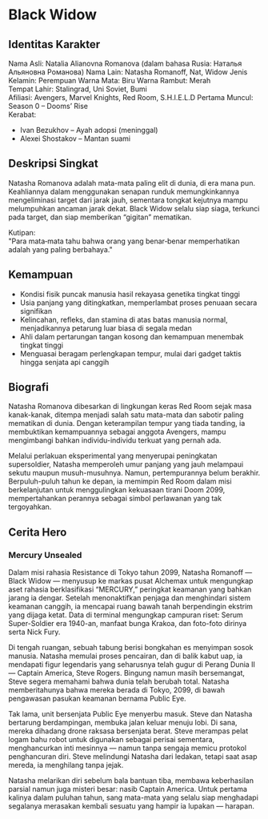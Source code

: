 # Black Widow

## Identitas Karakter

Nama Asli: Natalia Alianovna Romanova (dalam bahasa Rusia: Наталья Альяновна Романова)
Nama Lain: Natasha Romanoff, Nat, Widow
Jenis Kelamin: Perempuan
Warna Mata: Biru
Warna Rambut: Merah  
Tempat Lahir: Stalingrad, Uni Soviet, Bumi  
Afiliasi: Avengers, Marvel Knights, Red Room, S.H.I.E.L.D 
Pertama Muncul: Season 0 – Dooms’ Rise  
Kerabat:  
- Ivan Bezukhov – Ayah adopsi (meninggal)
- Alexei Shostakov – Mantan suami

## Deskripsi Singkat

Natasha Romanova adalah mata-mata paling elit di dunia, di era mana pun. Keahliannya dalam menggunakan senapan runduk memungkinkannya mengeliminasi target dari jarak jauh, sementara tongkat kejutnya mampu melumpuhkan ancaman jarak dekat. Black Widow selalu siap siaga, terkunci pada target, dan siap memberikan “gigitan” mematikan.

Kutipan:  
"Para mata‑mata tahu bahwa orang yang benar‑benar memperhatikan adalah yang paling berbahaya." 

## Kemampuan

- Kondisi fisik puncak manusia hasil rekayasa genetika tingkat tinggi
- Usia panjang yang ditingkatkan, memperlambat proses penuaan secara signifikan
- Kelincahan, refleks, dan stamina di atas batas manusia normal, menjadikannya petarung luar biasa di segala medan
- Ahli dalam pertarungan tangan kosong dan kemampuan menembak tingkat tinggi
- Menguasai beragam perlengkapan tempur, mulai dari gadget taktis hingga senjata api canggih

## Biografi

Natasha Romanova dibesarkan di lingkungan keras Red Room sejak masa kanak-kanak, ditempa menjadi salah satu mata-mata dan sabotir paling mematikan di dunia. Dengan keterampilan tempur yang tiada tanding, ia membuktikan kemampuannya sebagai anggota Avengers, mampu mengimbangi bahkan individu-individu terkuat yang pernah ada.

Melalui perlakuan eksperimental yang menyerupai peningkatan supersoldier, Natasha memperoleh umur panjang yang jauh melampaui sekutu maupun musuh-musuhnya. Namun, pertempurannya belum berakhir. Berpuluh-puluh tahun ke depan, ia memimpin Red Room dalam misi berkelanjutan untuk menggulingkan kekuasaan tirani Doom 2099, mempertahankan perannya sebagai simbol perlawanan yang tak tergoyahkan.

## Cerita Hero

### Mercury Unsealed
Dalam misi rahasia Resistance di Tokyo tahun 2099, Natasha Romanoff — Black Widow — menyusup ke markas pusat Alchemax untuk mengungkap aset rahasia berklasifikasi “MERCURY,” peringkat keamanan yang bahkan jarang ia dengar. Setelah menonaktifkan penjaga dan menghindari sistem keamanan canggih, ia mencapai ruang bawah tanah berpendingin ekstrim yang dijaga ketat. Data di terminal mengungkap campuran riset: Serum Super-Soldier era 1940-an, manfaat bunga Krakoa, dan foto-foto dirinya serta Nick Fury.

Di tengah ruangan, sebuah tabung berisi bongkahan es menyimpan sosok manusia. Natasha memulai proses pencairan, dan di balik kabut uap, ia mendapati figur legendaris yang seharusnya telah gugur di Perang Dunia II — Captain America, Steve Rogers. Bingung namun masih bersemangat, Steve segera memahami bahwa dunia telah berubah total. Natasha memberitahunya bahwa mereka berada di Tokyo, 2099, di bawah pengawasan pasukan keamanan bernama Public Eye.

Tak lama, unit bersenjata Public Eye menyerbu masuk. Steve dan Natasha bertarung berdampingan, membuka jalan keluar menuju lobi. Di sana, mereka dihadang drone raksasa bersenjata berat. Steve merampas pelat logam bahu robot untuk digunakan sebagai perisai sementara, menghancurkan inti mesinnya — namun tanpa sengaja memicu protokol penghancuran diri. Steve melindungi Natasha dari ledakan, tetapi saat asap mereda, ia menghilang tanpa jejak.

Natasha melarikan diri sebelum bala bantuan tiba, membawa keberhasilan parsial namun juga misteri besar: nasib Captain America. Untuk pertama kalinya dalam puluhan tahun, sang mata-mata yang selalu siap menghadapi segalanya merasakan kembali sesuatu yang hampir ia lupakan — harapan.

